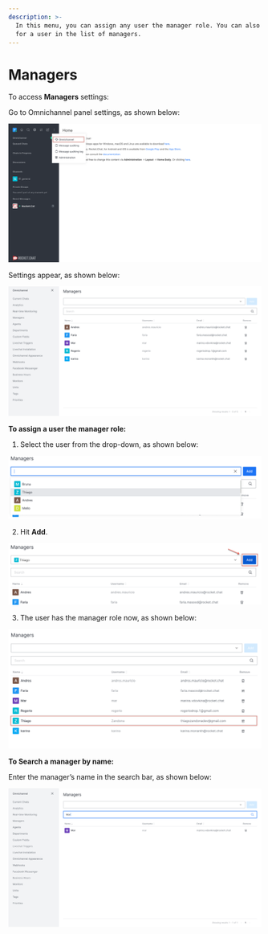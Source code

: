 ```yaml
---
description: >-
  In this menu, you can assign any user the manager role. You can also search
  for a user in the list of managers.
---
```


# Managers

To access **Managers** settings:

Go to Omnichannel panel settings, as shown below:

![](../../../.gitbook/assets/0%20%284%29.png)

Settings appear, as shown below:

![](../../../.gitbook/assets/1%20%284%29.png)

**To assign a user the manager role:**

1. Select the user from the drop-down, as shown below:

![](../../../.gitbook/assets/2%20%284%29.png)

2. Hit **Add**.

![](../../../.gitbook/assets/3%20%284%29.png)

3. The user has the manager role now, as shown below:

![](../../../.gitbook/assets/4%20%284%29.png)

**To Search a manager by name:**

Enter the manager’s name in the search bar, as shown below:

![](../../../.gitbook/assets/5%20%284%29.png)

